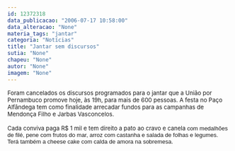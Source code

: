 ```yaml
---
id: 12372318
data_publicacao: "2006-07-17 10:58:00"
data_alteracao: "None"
materia_tags: "jantar"
categoria: "Notícias"
title: "Jantar sem discursos"
sutia: "None"
chapeu: "None"
autor: "None"
imagem: "None"
---
```

<p><FONT size=2></p>
<p><P>Foram cancelados os discursos programados para o jantar que a União por Pernambuco promove hoje, às 19h,&nbsp;para mais de 600 pessoas. A festa no Paço Alfândega tem como finalidade arrecadar fundos para as campanhas de Mendonça Filho e Jarbas Vasconcelos.<BR><BR>Cada conviva paga R$ 1 mil e tem direito a pato ao cravo e canela</FONT><FONT face=Arial size=2> com medalhões de filé, pene com frutos do mar, arroz com castanha e salada de folhas e legumes. Terá também a cheese cake com calda de amora na sobremesa.</P></FONT> </p>
